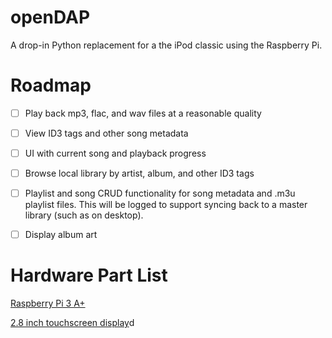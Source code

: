 # openDAP
A drop-in Python replacement for a the iPod classic using the Raspberry Pi.

# Roadmap

- [ ] Play back mp3, flac, and wav files at a reasonable quality

- [ ] View ID3 tags and other song metadata

- [ ] UI with current song and playback progress

- [ ] Browse local library by artist, album, and other ID3 tags

- [ ] Playlist and song CRUD functionality for song metadata and .m3u playlist files. This will be logged to support syncing back to a master library (such as on desktop).

- [ ] Display album art

# Hardware Part List
[Raspberry Pi 3 A+](https://www.adafruit.com/product/4027)

[2.8 inch touchscreen display](https://www.adafruit.com/product/1601)d
